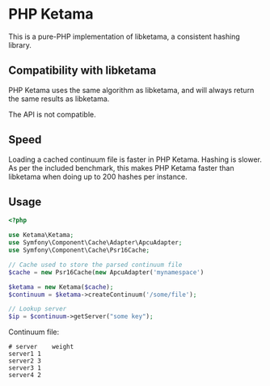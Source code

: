 # PHP Ketama

This is a pure-PHP implementation of libketama, a consistent hashing library.

## Compatibility with libketama

PHP Ketama uses the same algorithm as libketama, and will always return the
same results as libketama.

The API is not compatible.

## Speed

Loading a cached continuum file is faster in PHP Ketama. Hashing is slower. As
per the included benchmark, this makes PHP Ketama faster than libketama when
doing up to 200 hashes per instance.

## Usage

``` php
<?php

use Ketama\Ketama;
use Symfony\Component\Cache\Adapter\ApcuAdapter;
use Symfony\Component\Cache\Psr16Cache;

// Cache used to store the parsed continuum file
$cache = new Psr16Cache(new ApcuAdapter('mynamespace')

$ketama = new Ketama($cache);
$continuum = $ketama->createContinuum('/some/file');

// Lookup server
$ip = $continuum->getServer("some key");
```

Continuum file:

```
# server    weight
server1 1
server2 3
server3 1
server4 2
```
